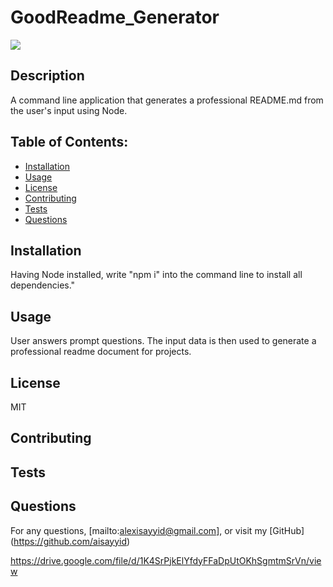 # GoodReadme_Generator
  ![](https://img.shields.io/badge/License-MIT-blue)
  ## Description 
  A command line application that generates a professional README.md from the user's input using Node.
  ## Table of Contents:
  - [Installation](#Installation)
  - [Usage](#Usage)
  - [License](#License)
  - [Contributing](#Contributing)
  - [Tests](#Tests)
  - [Questions](#Questions)
  ## Installation
  Having Node installed, write "npm i" into the command line to install all dependencies."
  ## Usage
  User answers prompt questions.  The input data is then used to generate a professional readme document for projects.
  ## License
  MIT
  ## Contributing
  
  ## Tests
  
  ## Questions
  For any questions, [mailto:alexisayyid@gmail.com], or visit my [GitHub] (https://github.com/aisayyid) 
  
  https://drive.google.com/file/d/1K4SrPjkElYfdyFFaDpUtOKhSgmtmSrVn/view
